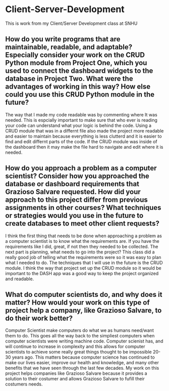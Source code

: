 # Client-Server-Development
This is work from my Client/Server Development class at SNHU

<h2> How do you write programs that are maintainable, readable, and adaptable? Especially consider your work on the CRUD Python module from Project One, which you used to connect the dashboard widgets to the database in Project Two. What were the advantages of working in this way? How else could you use this CRUD Python module in the future? </h2>

The way that I made my code readable was by commenting where It was needed. This is espcially important to make sure that who ever is reading your code can understand what your logic is behind the code. Using a CRUD module that was in a differnt file also made the project more readable and easier to maintain because everything is less clutterd and it is easier to find and edit differnt parts of the code. If the CRUD module was inside of the dashboard then it may make the file hard to navigate and edit where it is needed.

<h2> How do you approach a problem as a computer scientist? Consider how you approached the database or dashboard requirements that Grazioso Salvare requested. How did your approach to this project differ from previous assignments in other courses? What techniques or strategies would you use in the future to create databases to meet other client requests? </h2>

I think the first thing that needs to be done when approaching a problem as a computer scientist is to know what the requirements are. If you have the requirements like I did, great, if not then they needed to be collected. The next part is planning, what needs to go into the project? This class did a really good job of telling what the requirements were so it was easy to plan what I needed to do. The techniques that I will use in the future is the CRUD module. I think the way that project set up the CRUD module so it would be important to the DASH app was a good way to keep the project organized and readable. 

<h2> What do computer scientists do, and why does it matter? How would your work on this type of project help a company, like Grazioso Salvare, to do their work better? </h2>

Computer Scientist make computers do what we as humans need/want them to do. This goes all the way back to the simpliest computers when computer scientists were writing machine code. Computer scienist has, and will continue to increase in complexity and this allows for computer scientists to achieve some really great things thought to be impossible 20-30 years ago. This matters because computer science has continued to make our lives easier, improve our health and knowledge, and many other benefits that we have seen through the last few decades. My work on this project helps companies like Grazioso Salvare because it provides a solution to their costumer and allows Grazioso Salvare to fufill their costumers needs. 
